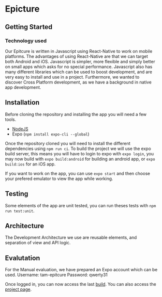 # Epicture

## Getting Started

### Technology used

Our Epitcure is written in Javascript using React-Native to work on mobile platforms. The advantages of using React-Native are that we can target both Android and iOS. Javascript is simpler, more flexible and simply better on small apps which asks for no special performance. Javascript also has many different libraries which can be used to boost development, and are very easy to install and use in a project. Furthermore, we wanted to discover Cross Platform development, as we have a background in native app development.

## Installation

Before cloning the repository and installing the app you will need a few tools.
 - [NodeJS](https://nodejs.org/en/)
 - Expo (```npm install expo-cli --global```)

Once the repository cloned you will need to install the different dependencies using ```npm run ci```.
To build the project we will use the expo build server, this means you will have to login to expo with ```expo login```, you may now build with ```expo build:android``` for building an android app, or ```expo build:ios``` for an iOS app.

If you want to work on the app, you can use ```expo start``` and then choose your prefered emulator to view the app while working.

## Testing

Some elements of the app are unit tested, you can run theses tests with ```npm run test:unit```.

## Architecture

The Development Architecture we use are reusable elements, and separation of view and API logic.

## Evalutation

For the Manual evaluation, we have prepared an Expo account which can be used.
Username: tam-epitcure
Password: qwerty31

Once logged in, you can now access the last [build](https://expo.io/builds/65c66ec0-2162-4e85-87a5-2fd66e2ffbb4). You can also access the [project page](https://expo.io/@tam-epicture/epicture).
